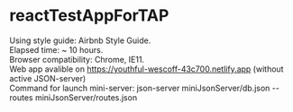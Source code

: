 # reactTestAppForTAP
Using style guide: Airbnb Style Guide.<br/>
Elapsed time: ~ 10 hours.<br/>
Browser compatibility: Chrome, IE11.<br/>
Web app avalible on https://youthful-wescoff-43c700.netlify.app (without active JSON-server)<br/>
Command for launch mini-server: json-server miniJsonServer/db.json --routes miniJsonServer/routes.json
